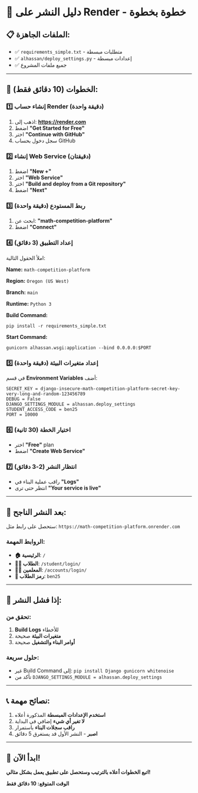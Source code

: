 # 🚀 دليل النشر على Render - خطوة بخطوة

## 📋 الملفات الجاهزة:
- ✅ `requirements_simple.txt` - متطلبات مبسطة
- ✅ `alhassan/deploy_settings.py` - إعدادات مبسطة
- ✅ جميع ملفات المشروع

---

## 🎯 الخطوات (10 دقائق فقط):

### 1️⃣ إنشاء حساب Render (دقيقة واحدة)
1. اذهب إلى: **https://render.com**
2. اضغط **"Get Started for Free"**
3. اختر **"Continue with GitHub"**
4. سجل دخول بحساب GitHub

### 2️⃣ إنشاء Web Service (دقيقتان)
1. اضغط **"New +"**
2. اختر **"Web Service"**
3. اختر **"Build and deploy from a Git repository"**
4. اضغط **"Next"**

### 3️⃣ ربط المستودع (دقيقة واحدة)
1. ابحث عن: **"math-competition-platform"**
2. اضغط **"Connect"**

### 4️⃣ إعداد التطبيق (3 دقائق)
املأ الحقول التالية:

**Name:** `math-competition-platform`

**Region:** `Oregon (US West)`

**Branch:** `main`

**Runtime:** `Python 3`

**Build Command:**
```
pip install -r requirements_simple.txt
```

**Start Command:**
```
gunicorn alhassan.wsgi:application --bind 0.0.0.0:$PORT
```

### 5️⃣ إعداد متغيرات البيئة (دقيقة واحدة)
في قسم **Environment Variables** أضف:

```
SECRET_KEY = django-insecure-math-competition-platform-secret-key-very-long-and-random-123456789
DEBUG = False
DJANGO_SETTINGS_MODULE = alhassan.deploy_settings
STUDENT_ACCESS_CODE = ben25
PORT = 10000
```

### 6️⃣ اختيار الخطة (30 ثانية)
- اختر **"Free"** plan
- اضغط **"Create Web Service"**

### 7️⃣ انتظار النشر (2-3 دقائق)
- راقب عملية البناء في **"Logs"**
- انتظر حتى ترى **"Your service is live"**

---

## 🎉 بعد النشر الناجح:

ستحصل على رابط مثل:
`https://math-competition-platform.onrender.com`

### الروابط المهمة:
- **🏠 الرئيسية**: `/`
- **👨‍🎓 الطلاب**: `/student/login/`
- **👨‍🏫 المعلمين**: `/accounts/login/`
- **🔑 رمز الطلاب**: `ben25`

---

## 🔧 إذا فشل النشر:

### تحقق من:
1. **Build Logs** للأخطاء
2. **متغيرات البيئة** صحيحة
3. **أوامر البناء والتشغيل** صحيحة

### حلول سريعة:
- غير Build Command إلى: `pip install Django gunicorn whitenoise`
- تأكد من `DJANGO_SETTINGS_MODULE = alhassan.deploy_settings`

---

## 📞 نصائح مهمة:

1. **استخدم الإعدادات المبسطة** المذكورة أعلاه
2. **لا تغير أي شيء** إضافي في البداية
3. **راقب سجلات البناء** باستمرار
4. **اصبر** - النشر الأول قد يستغرق 5 دقائق

---

## 🚀 ابدأ الآن!

**اتبع الخطوات أعلاه بالترتيب وستحصل على تطبيق يعمل بشكل مثالي!**

**الوقت المتوقع: 10 دقائق فقط**
